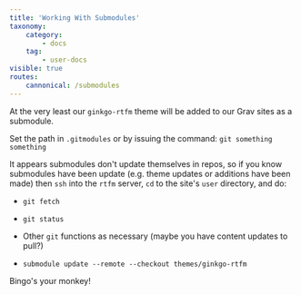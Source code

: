 ```yaml
---
title: 'Working With Submodules'
taxonomy:
    category:
        - docs
    tag:
        - user-docs
visible: true
routes:
    cannonical: /submodules
---
```


At the very least our `ginkgo-rtfm` theme will be added to our Grav sites as a submodule.

Set the path in `.gitmodules` or by issuing the command: `git something something`

It appears submodules don't update themselves in repos, so if you know submodules have been update (e.g. theme updates or additions have been made) then `ssh` into the `rtfm` server, `cd` to the site's `user` directory, and do:

- `git fetch`
- `git status`
- Other `git` functions as necessary (maybe you have content updates to pull?)

- `submodule update --remote --checkout themes/ginkgo-rtfm`

Bingo's your monkey!